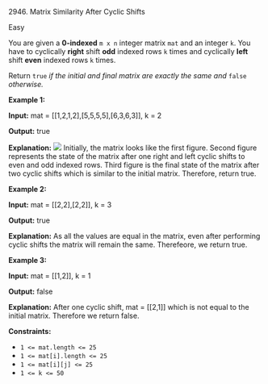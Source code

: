 2946\. Matrix Similarity After Cyclic Shifts

Easy

You are given a **0-indexed** `m x n` integer matrix `mat` and an integer `k`. You have to cyclically **right** shift **odd** indexed rows `k` times and cyclically **left** shift **even** indexed rows `k` times.

Return `true` _if the initial and final matrix are exactly the same and_ `false` _otherwise._

**Example 1:**

**Input:** mat = [[1,2,1,2],[5,5,5,5],[6,3,6,3]], k = 2

**Output:** true

**Explanation:** ![](https://leetcode-in-java.github.io/src/main/java/g2901_3000/s2946_matrix_similarity_after_cyclic_shifts/similarmatrix.png) Initially, the matrix looks like the first figure. Second figure represents the state of the matrix after one right and left cyclic shifts to even and odd indexed rows. Third figure is the final state of the matrix after two cyclic shifts which is similar to the initial matrix. Therefore, return true.

**Example 2:**

**Input:** mat = [[2,2],[2,2]], k = 3

**Output:** true

**Explanation:** As all the values are equal in the matrix, even after performing cyclic shifts the matrix will remain the same. Therefeore, we return true.

**Example 3:**

**Input:** mat = [[1,2]], k = 1

**Output:** false

**Explanation:** After one cyclic shift, mat = [[2,1]] which is not equal to the initial matrix. Therefore we return false.

**Constraints:**

*   `1 <= mat.length <= 25`
*   `1 <= mat[i].length <= 25`
*   `1 <= mat[i][j] <= 25`
*   `1 <= k <= 50`
